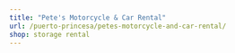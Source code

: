 ```yaml
---
title: "Pete's Motorcycle & Car Rental"
url: /puerto-princesa/petes-motorcycle-and-car-rental/
shop: storage rental
---
```

